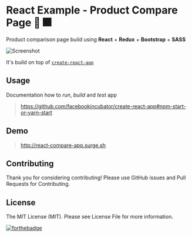 # React Example - Product Compare Page :tada: :fireworks:

Product comparison page build using **React** + **Redux** + **Bootstrap** + **SASS**

![Screenshot](https://s8.postimg.cc/fdfsvumkl/Screen_Shot_2018-07-05_at_16.36.17.png)

It's build on top of [`create-react-app`](http://www.google.lt)

Usage
-
Documentation how to *run*, *build* and *test* app

> https://github.com/facebookincubator/create-react-app#npm-start-or-yarn-start

Demo
-
> http://react-compare-app.surge.sh

Contributing
-
Thank you for considering contributing!
Please use GitHub issues and Pull Requests for Contributing.

License
-
The MIT License (MIT). Please see License File for more information.

[![forthebadge](http://forthebadge.com/images/badges/built-with-love.svg)](https://github.com/Rhymond/product-compare-react)
